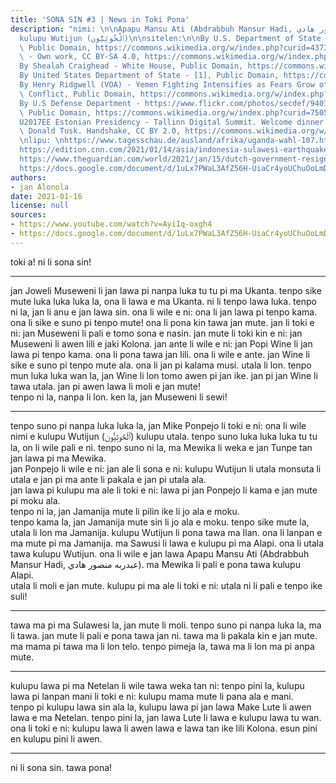 ```yaml
---
title: 'SONA SIN #3 | News in Toki Pona'
description: "nimi: \n\nApapu Mansu Ati (Abdrabbuh Mansur Hadi, عبدربه منصور هادي‎)\n\
  kulupu Wutijun (ٱلْحُوثِيُّون‎)\n\nsitelen:\n\nBy U.S. Department of State - https://www.flickr.com/photos/statephotos/21149349393/,\
  \ Public Domain, https://commons.wikimedia.org/w/index.php?curid=43736415\nBy Mbowasport\
  \ - Own work, CC BY-SA 4.0, https://commons.wikimedia.org/w/index.php?curid=95726175\n\
  By Shealah Craighead - White House, Public Domain, https://commons.wikimedia.org/w/index.php?curid=63768460\n\
  By United States Department of State - [1], Public Domain, https://commons.wikimedia.org/w/index.php?curid=70332301\n\
  By Henry Ridgwell (VOA) - Yemen Fighting Intensifies as Fears Grow of Sectarian\
  \ Conflict, Public Domain, https://commons.wikimedia.org/w/index.php?curid=70173465\n\
  By U.S Defense Department - https://www.flickr.com/photos/secdef/9401413723/in/photostream/,\
  \ Public Domain, https://commons.wikimedia.org/w/index.php?curid=75056785\nBy E\n\
  U2017EE Estonian Presidency - Tallinn Digital Summit. Welcome dinner hosted by HE\
  \ Donald Tusk. Handshake, CC BY 2.0, https://commons.wikimedia.org/w/index.php?curid=91603010\n\
  \nlipu: \nhttps://www.tagesschau.de/ausland/afrika/uganda-wahl-107.html\nhttps://www.bbc.com/news/world-middle-east-55661303https://www.bbc.com/news/world-middle-east-55661303\n\
  https://edition.cnn.com/2021/01/14/asia/indonesia-sulawesi-earthquake-intl-hnk/index.html\n\
  https://www.theguardian.com/world/2021/jan/15/dutch-government-resigns-over-child-benefits-scandal\n\
  https://docs.google.com/document/d/1uLx7PWaL3AfZ56H-UiaCr4yoUChuOoLmDNncZOGXjfE/edit?usp=sharing"
authors:
- jan Alonola
date: 2021-01-16
license: null
sources:
- https://www.youtube.com/watch?v=AyiIq-oxgh4
- https://docs.google.com/document/d/1uLx7PWaL3AfZ56H-UiaCr4yoUChuOoLmDNncZOGXjfE/edit
---
```


toki a! ni li sona sin!

---

<!-- https://www.tagesschau.de/ausland/afrika/uganda-wahl-107.html -->

jan Joweli Museweni li jan lawa pi nanpa luka tu tu pi ma Ukanta. tenpo sike mute luka luka luka la, ona li lawa e ma Ukanta. ni li tenpo lawa luka. tenpo ni la, jan li anu e jan lawa sin. ona li wile e ni: ona li jan lawa pi tenpo kama. ona li sike e suno pi tenpo mute! ona li pona kin tawa jan mute. jan li toki e ni: jan Museweni li pali e tomo sona  e nasin. jan mute li toki kin e ni: jan Museweni li awen lili e jaki Kolona. jan ante li wile e ni: jan Popi Wine li jan lawa pi tenpo kama. ona li pona tawa jan lili. ona li wile e ante. jan Wine li sike e suno pi tenpo mute ala. ona li jan pi kalama musi. utala li lon. tenpo mun luka luka wan la, jan Wine li lon tomo awen pi jan ike. jan pi jan Wine li tawa utala. jan pi awen lawa li moli e jan mute!  
tenpo ni la, nanpa li lon. ken la, jan Museweni li sewi!

---

<!-- https://www.bbc.com/news/world-middle-east-55661303 -->

tenpo suno pi nanpa luka luka la, jan Mike Ponpejo li toki e ni: ona li wile nimi e kulupu Wutijun (ٱلْحُوثِيُّون‎) kulupu utala. tenpo suno luka luka luka tu tu la, on li wile pali e ni. tenpo suno ni la, ma Mewika li weka e jan Tunpe tan jan lawa pi ma Mewika.  
jan Ponpejo li wile e ni: jan ale li sona e ni: kulupu Wutijun li utala monsuta li utala e jan pi ma ante li pakala e jan pi utala ala.  
jan lawa pi kulupu ma ale li toki e ni: lawa pi jan Ponpejo li kama e jan mute pi moku ala.  
tenpo ni la, jan Jamanija mute li pilin ike li jo ala e moku.  
tenpo kama la, jan Jamanija mute sin li jo ala e moku. tenpo sike mute la, utala li lon ma Jamanija. kulupu Wutijun li pona tawa ma Ilan. ona li lanpan e ma mute pi ma Jamanija. ma Sawusi li lawa e kulupu pi ma Alapi. ona li utala tawa kulupu Wutijun. ona li wile e jan lawa Apapu Mansu Ati (Abdrabbuh Mansur Hadi, عبدربه منصور هادي‎). ma Mewika li pali e pona tawa kulupu Alapi.  
utala li moli e jan mute. kulupu pi ma ale li toki e ni: utala ni li pali e tenpo ike suli!

---

<!-- https://edition.cnn.com/2021/01/14/asia/indonesia-sulawesi-earthquake-intl-hnk/index.html -->

tawa ma pi ma Sulawesi la, jan mute li moli. tenpo suno pi nanpa luka la, ma li tawa. jan mute li pali e pona tawa jan ni. tawa ma li pakala kin e jan mute. ma mama pi tawa ma li lon telo. tenpo pimeja la, tawa ma li lon ma pi anpa mute.

---

<!-- https://www.theguardian.com/world/2021/jan/15/dutch-government-resigns-over-child-benefits-scandal -->

kulupu lawa pi ma Netelan li wile tawa weka tan ni: tenpo pini la, kulupu lawa pi lanpan mani li toki e ni: kulupu mama mute li pana ala e mani.  
tenpo pi kulupu lawa sin ala la, kulupu lawa pi jan lawa Make Lute li awen lawa e ma Netelan. tenpo pini la, jan lawa Lute li lawa e kulupu lawa tu wan. ona li toki e ni: kulupu lawa li awen lawa e lawa tan ike lili Kolona. esun pini en kulupu pini li awen.

---

ni li sona sin.
tawa pona!
